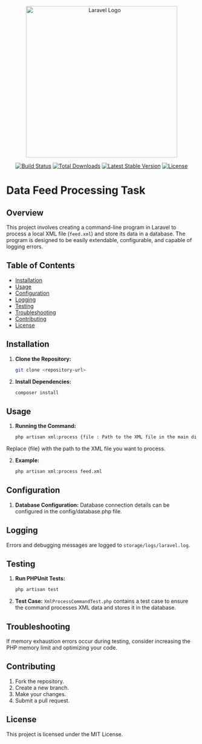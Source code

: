 <p align="center"><a href="https://laravel.com" target="_blank"><img src="https://raw.githubusercontent.com/laravel/art/master/logo-lockup/5%20SVG/2%20CMYK/1%20Full%20Color/laravel-logolockup-cmyk-red.svg" width="400" alt="Laravel Logo"></a></p>

<p align="center">
<a href="https://github.com/laravel/framework/actions"><img src="https://github.com/laravel/framework/workflows/tests/badge.svg" alt="Build Status"></a>
<a href="https://packagist.org/packages/laravel/framework"><img src="https://img.shields.io/packagist/dt/laravel/framework" alt="Total Downloads"></a>
<a href="https://packagist.org/packages/laravel/framework"><img src="https://img.shields.io/packagist/v/laravel/framework" alt="Latest Stable Version"></a>
<a href="https://packagist.org/packages/laravel/framework"><img src="https://img.shields.io/packagist/l/laravel/framework" alt="License"></a>
</p>

# Data Feed Processing Task

## Overview

This project involves creating a command-line program in Laravel to process a local XML file (`feed.xml`) and store its data in a database. The program is designed to be easily extendable, configurable, and capable of logging errors.

## Table of Contents

- [Installation](#installation)
- [Usage](#usage)
- [Configuration](#configuration)
- [Logging](#logging)
- [Testing](#testing)
- [Troubleshooting](#troubleshooting)
- [Contributing](#contributing)
- [License](#license)

## Installation

1. **Clone the Repository:**
   ```bash
   git clone <repository-url>

2. **Install Dependencies:**
   ```bash
   composer install

## Usage

1. **Running the Command:**
   ```bash
   php artisan xml:process {file : Path to the XML file in the main directory}

Replace {file} with the path to the XML file you want to process.

2. **Example:**
   ```bash
   php artisan xml:process feed.xml

## Configuration

1. **Database Configuration:**
   Database connection details can be configured in the config/database.php file.

## Logging

Errors and debugging messages are logged to `storage/logs/laravel.log`.

## Testing

1. **Run PHPUnit Tests:**
   ```bash
   php artisan test

2. **Test Case:**
   `XmlProcessCommandTest.php` contains a test case to ensure the command processes XML data and stores it in the database.

## Troubleshooting

If memory exhaustion errors occur during testing, consider increasing the PHP memory limit and optimizing your code.


## Contributing

1. Fork the repository.
2. Create a new branch.
3. Make your changes.
4. Submit a pull request.

   
## License

This project is licensed under the MIT License.
